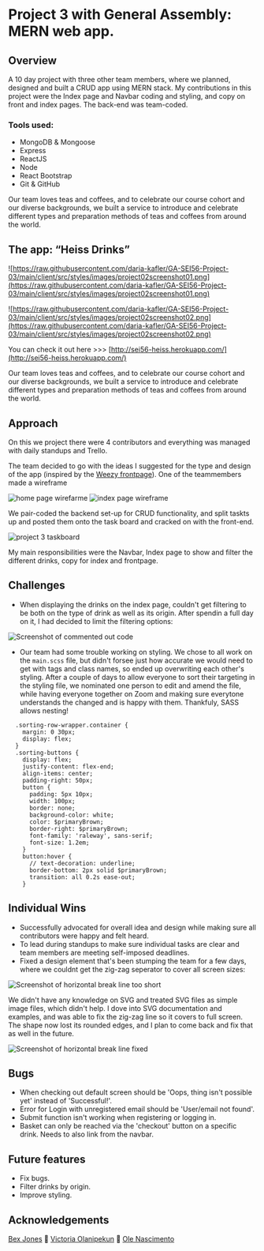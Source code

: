  # Project 3 with General Assembly: MERN web app.
 ## Overview
A 10 day project with three other team members, where we planned, designed and built a CRUD app using MERN stack.
My contributions in this project were the Index page and Navbar coding and styling, and copy on front and index pages. The back-end was team-coded.

 ### Tools used: 
 * MongoDB & Mongoose
 * Express
 * ReactJS 
 * Node
 * React Bootstrap
 * Git & GitHub
 
 
Our team loves teas and coffees, and to celebrate our course cohort and our diverse backgrounds, we built a service to introduce and celebrate different types and preparation methods of teas and coffees from around the world.


 ## The app: “Heiss Drinks” 
![https://raw.githubusercontent.com/daria-kafler/GA-SEI56-Project-03/main/client/src/styles/images/project02screenshot01.png](https://raw.githubusercontent.com/daria-kafler/GA-SEI56-Project-03/main/client/src/styles/images/project02screenshot01.png)

![https://raw.githubusercontent.com/daria-kafler/GA-SEI56-Project-03/main/client/src/styles/images/project02screenshot02.png](https://raw.githubusercontent.com/daria-kafler/GA-SEI56-Project-03/main/client/src/styles/images/project02screenshot02.png)

You can check it out here >>> [http://sei56-heiss.herokuapp.com/](http://sei56-heiss.herokuapp.com/)

Our team loves teas and coffees, and to celebrate our course cohort and our diverse backgrounds, we built a service to introduce and celebrate different types and preparation methods of teas and coffees from around the world.

## Approach
On this we project there were 4 contributors and everything was managed with daily standups and Trello. 

The team decided to go with the ideas I suggested for the type and design of the app (inspired by the [Weezy frontpage](https://weezy.co.uk/)).
One of the teammembers made a wireframe 

![home page wirefarme](https://raw.githubusercontent.com/daria-kafler/GA-SEI56-Project-03/main/client/src/styles/images/HomePage.png)
![index page wireframe](https://raw.githubusercontent.com/daria-kafler/GA-SEI56-Project-03/main/client/src/styles/images/Index%20page.png)

We pair-coded the backend set-up for CRUD functionality, and split taskts up and posted them onto the task board and cracked on with the front-end.

![project 3 taskboard](https://raw.githubusercontent.com/daria-kafler/GA-SEI56-Project-03/main/client/src/styles/images/project3taskboard.png)

My main responsibilities were the Navbar, Index page to show and filter the different drinks, copy for index and frontpage.


## Challenges
* When displaying the drinks on the index page, couldn't get filtering to be both on the type of drink as well as its origin. After spendin a full day on it, I had decided to limit the filtering options:

![Screenshot of commented out code](https://raw.githubusercontent.com/daria-kafler/GA-SEI56-Project-03/main/client/src/styles/images/Screenshot%202021-08-10%20at%2016.15.39.png)

* Our team had some trouble working on styling. We chose to all work on the `main.scss` file, but didn't forsee just how accurate we would need to get with tags and class names, so ended up overwriting each other's styling.
After a couple of days to allow everyone to sort their targeting in the styling file, we nominated one person to edit and amend the file, while having everyone together on Zoom and making sure everytone understands the changed and is happy with them.
Thankfuly, SASS allows nesting!

```index-wrapper.container {
  .sorting-row-wrapper.container {
    margin: 0 30px;
    display: flex;
  }
  .sorting-buttons {
    display: flex;
    justify-content: flex-end;
    align-items: center;
    padding-right: 50px;
    button {
      padding: 5px 10px;
      width: 100px;
      border: none;
      background-color: white;
      color: $primaryBrown;
      border-right: $primaryBrown;
      font-family: 'raleway', sans-serif;
      font-size: 1.2em;
    }
    button:hover {
      // text-decoration: underline;
      border-bottom: 2px solid $primaryBrown;
      transition: all 0.2s ease-out;
    }
```


## Individual Wins
* Successfully advocated for overall idea and design while making sure all contributors were happy and felt heard.
* To lead during standups to make sure individual tasks are clear and team members are meeting self-imposed deadlines. 
* Fixed a design element that's been stumping the team for a few days, where we couldnt get the zig-zag seperator to cover all screen sizes:

![Screenshot of horizontal break line too short](https://raw.githubusercontent.com/daria-kafler/GA-SEI56-Project-03/main/client/src/styles/zigzagshort.jpg)

We didn't have any knowledge on SVG and treated SVG files as simple image files, which didn't help. I dove into SVG documentation and examples, and was able to fix the zig-zag line so it covers to full screen. The shape now lost its rounded edges, and I plan to come back and fix that as well in the future. 

![Screenshot of horizontal break line fixed](https://raw.githubusercontent.com/daria-kafler/GA-SEI56-Project-03/main/client/src/styles/zigzagfixed.png)



## Bugs
* When checking out default screen should be 'Oops, thing isn't possible yet' instead of 'Successful!'.
* Error for Login with unregistered email should be 'User/email not found'.
* Submit function isn't working when registering or logging in.
* Basket can only be reached via the 'checkout' button on a specific drink. Needs to also link from the navbar.

## Future features
* Fix bugs.
* Filter drinks by origin.
* Improve styling.


## Acknowledgements
[Bex Jones](https://github.com/simplythebex) 🧡
[Victoria Olanipekun](https://github.com/victoriaolanipekun) 🧡
[Ole Nascimento](https://github.com/eintrittfrei)
